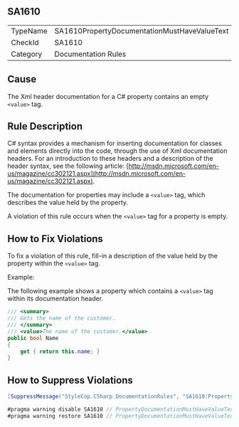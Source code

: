 ﻿## SA1610

<table>
<tr>
  <td>TypeName</td>
  <td>SA1610PropertyDocumentationMustHaveValueText</td>
</tr>
<tr>
  <td>CheckId</td>
  <td>SA1610</td>
</tr>
<tr>
  <td>Category</td>
  <td>Documentation Rules</td>
</tr>
</table>

## Cause

The Xml header documentation for a C# property contains an empty `<value>` tag.

## Rule Description

C# syntax provides a mechanism for inserting documentation for classes and elements directly into the code, through the use of Xml documentation headers. For an introduction to these headers and a description of the header syntax, see the following article: [http://msdn.microsoft.com/en-us/magazine/cc302121.aspx](http://msdn.microsoft.com/en-us/magazine/cc302121.aspx).

The documentation for properties may include a `<value>` tag, which describes the value held by the property.

A violation of this rule occurs when the `<value>` tag for a property is empty.

## How to Fix Violations

To fix a violation of this rule, fill-in a description of the value held by the property within the `<value>` tag.

Example:

The following example shows a property which contains a `<value>` tag within its documentation header.

```csharp
/// <summary>
/// Gets the name of the customer. 
/// </summary>
/// <value>The name of the customer.</value>
public bool Name
{
    get { return this.name; }
}
```

## How to Suppress Violations

```csharp
[SuppressMessage("StyleCop.CSharp.DocumentationRules", "SA1610:PropertyDocumentationMustHaveValueText", Justification = "Reviewed.")]
```

```csharp
#pragma warning disable SA1610 // PropertyDocumentationMustHaveValueText
#pragma warning restore SA1610 // PropertyDocumentationMustHaveValueText
```
